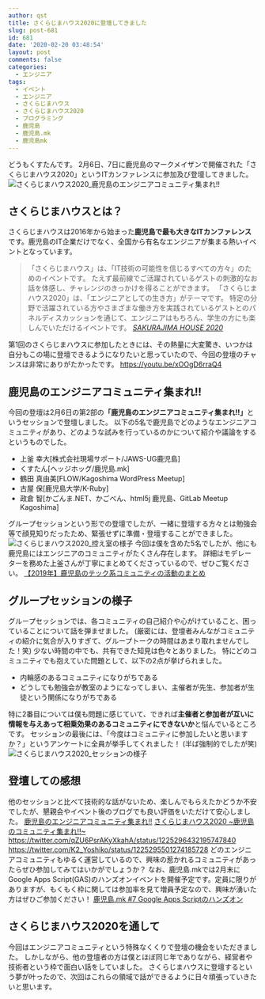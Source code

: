 ```yaml
---
author: qst
title: さくらじまハウス2020に登壇してきました
slug: post-681
id: 681
date: '2020-02-20 03:48:54'
layout: post
comments: false
categories:
  - エンジニア
tags:
  - イベント
  - エンジニア
  - さくらじまハウス
  - さくらじまハウス2020
  - プログラミング
  - 鹿児島
  - 鹿児島.mk
  - 鹿児島mk
---
```


どうもくすたんです。 2月6日、7日に鹿児島のマークメイザンで開催された「さくらじまハウス2020」というITカンファレンスに参加及び登壇してきました。 ![さくらじまハウス2020_鹿児島のエンジニアコミュニティ集まれ!!](https://storage.googleapis.com/kstsystems-5d1d3.appspot.com/2020/02/2c1c6ce8-eqi2yqjuwaax8ln-1024x768.jpeg)

## さくらじまハウスとは？

さくらじまハウスは2016年から始まった<span class="pinkline" style="font-weight:bold">鹿児島で最も大きなITカンファレンス</span>です。鹿児島のIT企業だけでなく、全国から有名なエンジニアが集まる熱いイベントとなっています。

> 「さくらじまハウス」は、「IT技術の可能性を信じるすべての方々」のためのイベントです。 たえず最前線でご活躍されているゲストの刺激的なお話を体感し、チャレンジのきっかけを得ることができます。 「さくらじまハウス2020」は、「エンジニアとしての生き方」がテーマです。 特定の分野で活躍されている方やさまざまな働き方を実践されているゲストとのパネルディスカッションを通じて、エンジニアはもちろん、学生の方にも楽しんでいただけるイベントです。 <cite>[SAKURAJIMA HOUSE 2020](https://www.sakurajima-house.tech/)</cite>

第1回のさくらじまハウスに参加したときには、その熱量に大変驚き、いつかは<span class="pinkline">自分もこの場に登壇できるようになりたい</span>と思っていたので、今回の登壇のチャンスは非常にありがたかったです。 https://youtu.be/xOOgD6rraQ4

## 鹿児島のエンジニアコミュニティ集まれ!!

今回の登壇は2月6日の第2部の<span class="pinkline" style="font-weight:bold">「鹿児島のエンジニアコミュニティ集まれ!!」</span>というセッションで登壇しました。 以下の5名で鹿児島でどのようなエンジニアコミュニティがあり、どのような試みを行っているのかについて紹介や議論をするというものでした。

<div class="background-filter">

*   上釜 幸大[株式会社現場サポート/JAWS-UG鹿児島]
*   くすたん[ヘッジホッグ/鹿児島.mk]
*   鶴田 真由美[FLOW/Kagoshima WordPress Meetup]
*   古屋 保[鹿児島大学/K-Ruby]
*   政倉 智[かごんま.NET、かごべん、html5j 鹿児島、GitLab Meetup Kagoshima]

</div>

グループセッションという形での登壇でしたが、一緒に登壇する方々とは勉強会等で顔見知りだったため、緊張せずに準備・登壇することができました。 ![さくらじまハウス2020_控え室の様子](https://storage.googleapis.com/kstsystems-5d1d3.appspot.com/2020/02/9d980a70-20200206_140304-1024x576.jpg) 今回は僕を含めた5名でしたが、他にも鹿児島にはエンジニアのコミュニティがたくさん存在します。 詳細はモデレーターを務めた上釜さんが丁寧にまとめてくださっているので、ぜひご覧ください。 [【2019年】鹿児島のテック系コミュニティの活動のまとめ](http://kusokamayarou.hatenablog.com/)

## グループセッションの様子

グループセッションでは、各コミュニティの自己紹介や心がけていること、困っていることについて話を弾ませました。 (厳密には、登壇者みんながコミュニティの紹介に気合が入りすぎて、グループトークの時間はあまり取れませんでした！笑) 少ない時間の中でも、共有できた知見は色々とありました。 特にどのコミュニティでも抱えていた問題として、以下の2点が挙げられました。

<div class="background-filter">

*   内輪感のあるコミュニティになりがちである
*   どうしても勉強会が教室のようになってしまい、主催者が先生、参加者が生徒という関係になりがちである

</div>

特に2番目については僕も問題に感じていて、できれば<span class="pinkline" style="font-weight:bold">主催者と参加者が互いに情報を与えあって相乗効果のあるコミュニティにできないか</span>と悩んでいるところです。 セッションの最後には、「<span class="pinkline">今度はコミュニティに参加したいと思いますか？</span>」というアンケートに全員が挙手してくれました！ (半ば強制的でしたが笑) ![さくらじまハウス2020_セッションの様子](https://storage.googleapis.com/kstsystems-5d1d3.appspot.com/2020/02/a4a26d8d-20200206_152244-1024x576.jpg)

## 登壇しての感想

他のセッションと比べて技術的な話がないため、楽しんでもらえたかどうか不安でしたが、懇親会やイベント後のブログでも良い評価をいただけて安心しました。 [鹿児島のエンジニアコミュニティ集まれ!!](https://qiita.com/mizunomote/items/e27ad95925462e8aee8a) [さくらじまハウス2020 ~鹿児島のコミュニティ集まれ‼~](https://qiita.com/k_imam/items/8ad31c32bae832df2ae7) https://twitter.com/qZU6PsrAKyXkahA/status/1225296432195747840 https://twitter.com/K2_Yoshiko/status/1225295501274185728 どのエンジニアコミュニティもゆるく運営しているので、興味の惹かれるコミュニティがあったらぜひ参加してみてはいかがでしょうか？ なお、鹿児島.mkでは2月末に<span class="pinkline">Google Apps Script(GAS)のハンズオンイベント</span>を開催予定です。定員に限りがありますが、もくもく枠に関しては参加率を見て増員予定なので、興味が湧いた方はぜひご参加ください！ [鹿児島.mk #7 Google Apps Scriptのハンズオン](https://kagoshima-mk.connpass.com/event/167038/)

## さくらじまハウス2020を通して

今回は<span class="pinkline">エンジニアコミュニティ</span>という特殊なくくりで登壇の機会をいただきました。 しかしながら、他の登壇者の方は<span class="pinkline">僕とほぼ同じ年でありながら、経営者や技術者という枠</span>で面白い話をしていました。 さくらじまハウスに登壇するという夢が叶ったので、次回はこれらの領域で話ができるように日々頑張っていきたいと思います。
